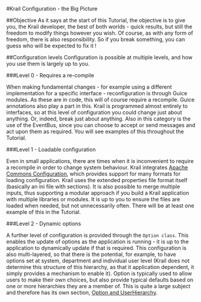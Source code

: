 #Krail Configuration - the Big Picture

##Objective
As it says at the start of this Tutorial, the objective is to give you, the Krail developer, the best of both worlds - quick results, but still the freedom to modify things however you wish.  Of course, as with any form of freedom, there is also responsibility.  So if you break something, you can guess who will be expected to fix it !

##Configuration levels
Configuration is possible at multiple levels, and how you use them is largely up to you.

###Level 0 - Requires a re-compile

When making fundamental changes - for example using a different implementation for a specific interface - reconfiguration is through Guice modules.  As these are in code, this will of course require a recompile.  Guice annotations also play a part in this.  Krail is programmed almost entirely to interfaces, so at this level of configuration you could change just about anything.  Or, indeed, break just about anything.  Also in this category is the use of the EventBus, since you can choose to accept or send messages and act upon them as required.  You will see examples of this throughout the Tutorial.

###Level 1 - Loadable configuration

Even in small applications, there are times when it is inconvenient to require a recompile in order to change system behaviour.  Krail integrates [Apache Commons Configuration](https://commons.apache.org/proper/commons-configuration), which provides support for many formats for loading configuration. Krail uses the extended properties file format itself (basically an ini file with sections).  It is also possible to merge multiple inputs, thus supporting a modular approach if you build a Krail application with multiple libraries or modules.  It is up to you to ensure the files are loaded when needed, but not unnecessarily often.  There will be at least one example of this in the Tutorial.

###Level 2 - Dynamic options

A further level of configuration is provided through the ```Option class```.  This enables the update of options as the application is running - it is up to the application to dynamically update if that is required.  This configuration is also multi-layered, so that there is the potential, for example, to have options set at system, department and individual user level (Krail does not determine this structure of this hierarchy, as that it application dependent, it simply provides a mechanism to enable it). Option is typically used to allow users to make their own choices, but also provide typical defaults based on one or more hierarchies they are a member of.  This is quite a large subject and therefore has its own section, [Option and UserHierarchy](tutorial05.md).
 
